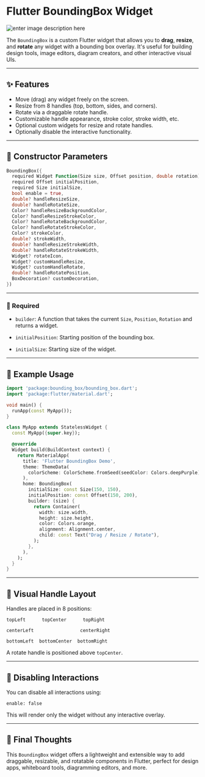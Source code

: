 
# Flutter BoundingBox Widget

![enter image description here](https://media0.giphy.com/media/v1.Y2lkPTc5MGI3NjExYzlmMWo0cXlwZ3p4YW9ndGI4NDkxZWlkNGFycXpzZDk5emw3dnVpYiZlcD12MV9pbnRlcm5hbF9naWZfYnlfaWQmY3Q9Zw/arl4RlztVFnFo6yTGb/giphy.gif)

The `BoundingBox` is a custom Flutter widget that allows you to **drag**, **resize**, and **rotate** any widget with a bounding box overlay. It's useful for building design tools, image editors, diagram creators, and other interactive visual UIs.

---

## ✨ Features

- Move (drag) any widget freely on the screen.
- Resize from 8 handles (top, bottom, sides, and corners).
- Rotate via a draggable rotate handle.
- Customizable handle appearance, stroke color, stroke width, etc.
- Optional custom widgets for resize and rotate handles.
- Optionally disable the interactive functionality.

---

## 🧩 Constructor Parameters

```dart
BoundingBox({
  required Widget Function(Size size, Offset position, double rotation) builder,
  required Offset initialPosition,
  required Size initialSize,
  bool enable = true,
  double? handleResizeSize,
  double? handleRotateSize,
  Color? handleResizeBackgroundColor,
  Color? handleResizeStrokeColor,
  Color? handleRotateBackgroundColor,
  Color? handleRotateStrokeColor,
  Color? strokeColor,
  double? strokeWidth,
  double? handleResizeStrokeWidth,
  double? handleRotateStrokeWidth,
  Widget? rotateIcon,
  Widget? customHandleResize,
  Widget? customHandleRotate,
  double? handleRotatePosition,
  BoxDecoration? customDecoration,
})
```
---
### 📌 Required

-   `builder`: A function that takes the current `Size`, `Position`, `Rotation` and returns a widget.
    
-   `initialPosition`: Starting position of the bounding box.
    
-   `initialSize`: Starting size of the widget.
---
## 🧪 Example Usage
```dart
import 'package:bounding_box/bounding_box.dart';
import 'package:flutter/material.dart';

void main() {
  runApp(const MyApp());
}

class MyApp extends StatelessWidget {
  const MyApp({super.key});

  @override
  Widget build(BuildContext context) {
    return MaterialApp(
      title: 'Flutter BoundingBox Demo',
      theme: ThemeData(
        colorScheme: ColorScheme.fromSeed(seedColor: Colors.deepPurple),
      ),
      home: BoundingBox(
        initialSize: const Size(150, 150),
        initialPosition: const Offset(150, 200),
        builder: (size) {
          return Container(
            width: size.width,
            height: size.height,
            color: Colors.orange,
            alignment: Alignment.center,
            child: const Text("Drag / Resize / Rotate"),
          );
        },
      ),
    );
  }
}
```
---
## 📐 Visual Handle Layout

Handles are placed in 8 positions:

```
topLeft      topCenter      topRight

centerLeft                 centerRight

bottomLeft  bottomCenter  bottomRight 
```

A rotate handle is positioned above `topCenter`.

----

## 🚫 Disabling Interactions

You can disable all interactions using:

`enable: false` 

This will render only the widget without any interactive overlay.

---
## 🧠 Final Thoughts

This `BoundingBox` widget offers a lightweight and extensible way to add draggable, resizable, and rotatable components in Flutter, perfect for design apps, whiteboard tools, diagramming editors, and more.